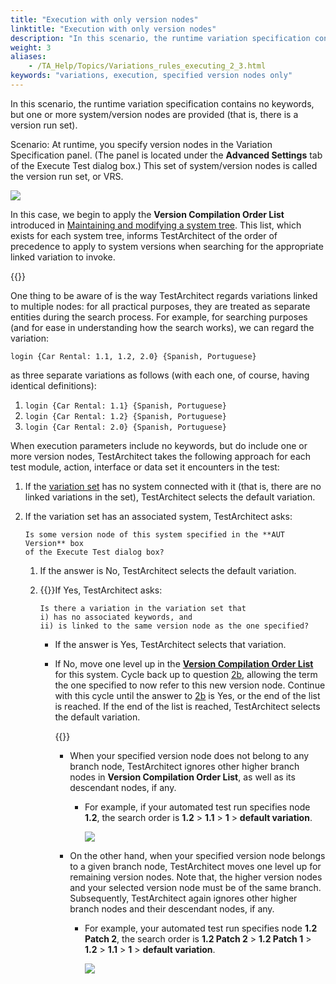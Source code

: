```yaml
--- 
title: "Execution with only version nodes"
linktitle: "Execution with only version nodes"
description: "In this scenario, the runtime variation specification contains no keywords, but one or more system/version nodes are provided (that is, there is a version run set)."
weight: 3
aliases: 
    - /TA_Help/Topics/Variations_rules_executing_2_3.html
keywords: "variations, execution, specified version nodes only"
---
```


In this scenario, the runtime variation specification contains no keywords, but one or more system/version nodes are provided \(that is, there is a version run set\).

Scenario: At runtime, you specify version nodes in the Variation Specification panel. \(The panel is located under the **Advanced Settings** tab of the Execute Test dialog box.\) This set of system/version nodes is called the version run set, or VRS.

![](/images/TA_Help/Images/ug_systemtree30.png)

In this case, we begin to apply the **Version Compilation Order List** introduced in [Maintaining and modifying a system tree](/user-guide/variations/creating-linked-variations/the-systems-tree/maintaining-and-modifying-a-system-tree). This list, which exists for each system tree, informs TestArchitect of the order of precedence to apply to system versions when searching for the appropriate linked variation to invoke.

{{<note>}}

One thing to be aware of is the way TestArchitect regards variations linked to multiple nodes: for all practical purposes, they are treated as separate entities during the search process. For example, for searching purposes \(and for ease in understanding how the search works\), we can regard the variation:

```
login {Car Rental: 1.1, 1.2, 2.0} {Spanish, Portuguese}
```

as three separate variations as follows \(with each one, of course, having identical definitions\):

1.  `login {Car Rental: 1.1} {Spanish, Portuguese}`
2.  `login {Car Rental: 1.2} {Spanish, Portuguese}`
3.  `login {Car Rental: 2.0} {Spanish, Portuguese}`

When execution parameters include no keywords, but do include one or more version nodes, TestArchitect takes the following approach for each test module, action, interface or data set it encounters in the test:

1.  If the [variation set](/user-guide/support/glossary-of-terms/variation-set) has no system connected with it \(that is, there are no linked variations in the set\), TestArchitect selects the default variation.
2.  If the variation set has an associated system, TestArchitect asks:

    ```
    Is some version node of this system specified in the **AUT Version** box
    of the Execute Test dialog box?
    ```

    1.  If the answer is No, TestArchitect selects the default variation.
    2.  {{<anchor li.version_node_found >}}If Yes, TestArchitect asks:

        ```
        Is there a variation in the variation set that 
        i) has no associated keywords, and 
        ii) is linked to the same version node as the one specified?
        ```

        -   If the answer is Yes, TestArchitect selects that variation.
        -   If No, move one level up in the [**Version Compilation Order List**](/user-guide/variations/creating-linked-variations/the-systems-tree/maintaining-and-modifying-a-system-tree) for this system. Cycle back up to question [2b](#li.version_node_found), allowing the term the one specified to now refer to this new version node. Continue with this cycle until the answer to [2b](#li.version_node_found) is Yes, or the end of the list is reached. If the end of the list is reached, TestArchitect selects the default variation.

            {{<important>}}

            -   When your specified version node does not belong to any branch node, TestArchitect ignores other higher branch nodes in **Version Compilation Order List**, as well as its descendant nodes, if any.
                -   For example, if your automated test run specifies node **1.2**, the search order is **1.2** \> **1.1** \> **1** \> **default variation**.

                    ![](/images/TA_Help/Images/Execution_rules_variation.png)

            -   On the other hand, when your specified version node belongs to a given branch node, TestArchitect moves one level up for remaining version nodes. Note that, the higher version nodes and your selected version node must be of the same branch. Subsequently, TestArchitect again ignores other higher branch nodes and their descendant nodes, if any.
                -   For example, your automated test run specifies node **1.2 Patch 2**, the search order is **1.2 Patch 2** \> **1.2 Patch 1** \> **1.2** \> **1.1** \> **1** \> **default variation**.

                    ![](/images/TA_Help/Images/Execution_rules_variation_2.png)





